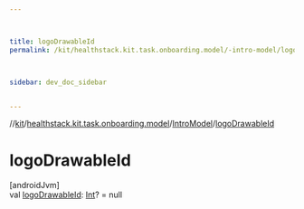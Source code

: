 ```yaml
---



title: logoDrawableId
permalink: /kit/healthstack.kit.task.onboarding.model/-intro-model/logo-drawable-id.html



sidebar: dev_doc_sidebar


---
```




//[kit](/kit.html)/[healthstack.kit.task.onboarding.model](../index.html)/[IntroModel](index.html)/[logoDrawableId](logo-drawable-id.html)



# logoDrawableId



[androidJvm]\
val [logoDrawableId](logo-drawable-id.html): [Int](https://kotlinlang.org/api/latest/jvm/stdlib/kotlin/-int/index.html)? = null






